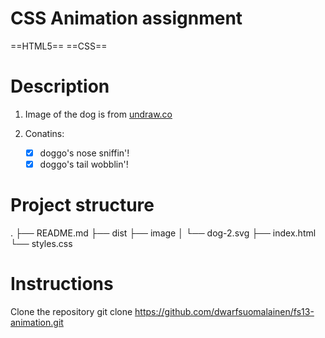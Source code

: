 # CSS Animation assignment
==HTML5== ==CSS==

# Description

1. Image of the dog is from [undraw.co](https://undraw.co/illustrations)

2. Conatins:
    -[x] doggo's nose sniffin'!
    -[x] doggo's tail wobblin'!

# Project structure
.
├── README.md
├── dist
├── image
│   └── dog-2.svg
├── index.html
└── styles.css

# Instructions
Clone the repository 
git clone https://github.com/dwarfsuomalainen/fs13-animation.git


